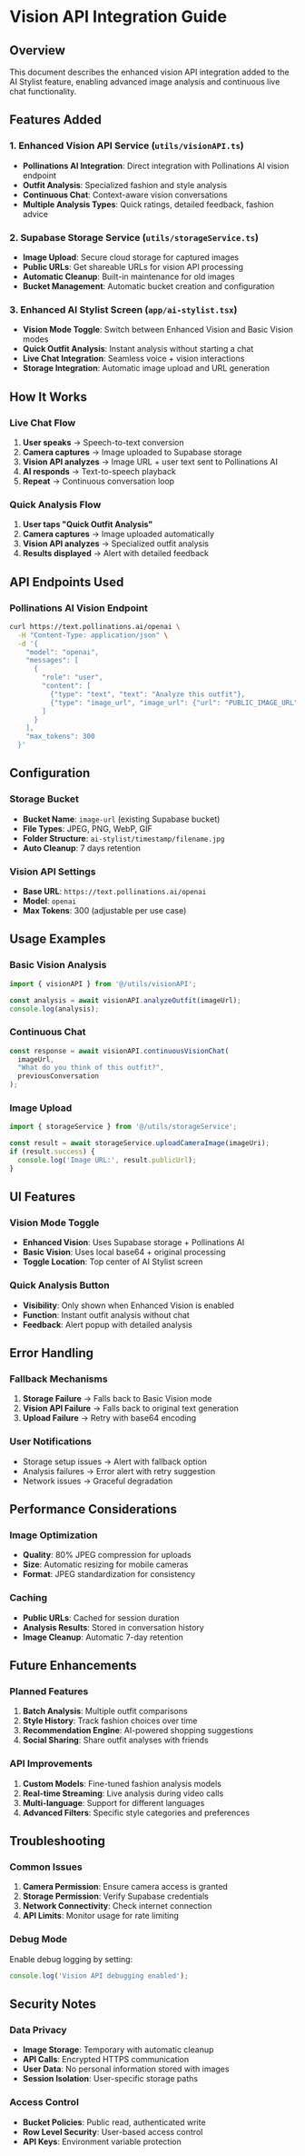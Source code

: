 # Vision API Integration Guide

## Overview
This document describes the enhanced vision API integration added to the AI Stylist feature, enabling advanced image analysis and continuous live chat functionality.

## Features Added

### 1. Enhanced Vision API Service (`utils/visionAPI.ts`)
- **Pollinations AI Integration**: Direct integration with Pollinations AI vision endpoint
- **Outfit Analysis**: Specialized fashion and style analysis
- **Continuous Chat**: Context-aware vision conversations
- **Multiple Analysis Types**: Quick ratings, detailed feedback, fashion advice

### 2. Supabase Storage Service (`utils/storageService.ts`)
- **Image Upload**: Secure cloud storage for captured images
- **Public URLs**: Get shareable URLs for vision API processing
- **Automatic Cleanup**: Built-in maintenance for old images
- **Bucket Management**: Automatic bucket creation and configuration

### 3. Enhanced AI Stylist Screen (`app/ai-stylist.tsx`)
- **Vision Mode Toggle**: Switch between Enhanced Vision and Basic Vision modes
- **Quick Outfit Analysis**: Instant analysis without starting a chat
- **Live Chat Integration**: Seamless voice + vision interactions
- **Storage Integration**: Automatic image upload and URL generation

## How It Works

### Live Chat Flow
1. **User speaks** → Speech-to-text conversion
2. **Camera captures** → Image uploaded to Supabase storage
3. **Vision API analyzes** → Image URL + user text sent to Pollinations AI
4. **AI responds** → Text-to-speech playback
5. **Repeat** → Continuous conversation loop

### Quick Analysis Flow
1. **User taps "Quick Outfit Analysis"**
2. **Camera captures** → Image uploaded automatically
3. **Vision API analyzes** → Specialized outfit analysis
4. **Results displayed** → Alert with detailed feedback

## API Endpoints Used

### Pollinations AI Vision Endpoint
```bash
curl https://text.pollinations.ai/openai \
  -H "Content-Type: application/json" \
  -d '{
    "model": "openai",
    "messages": [
      {
        "role": "user",
        "content": [
          {"type": "text", "text": "Analyze this outfit"},
          {"type": "image_url", "image_url": {"url": "PUBLIC_IMAGE_URL"}}
        ]
      }
    ],
    "max_tokens": 300
  }'
```

## Configuration

### Storage Bucket
- **Bucket Name**: `image-url` (existing Supabase bucket)
- **File Types**: JPEG, PNG, WebP, GIF
- **Folder Structure**: `ai-stylist/timestamp/filename.jpg`
- **Auto Cleanup**: 7 days retention

### Vision API Settings
- **Base URL**: `https://text.pollinations.ai/openai`
- **Model**: `openai`
- **Max Tokens**: 300 (adjustable per use case)

## Usage Examples

### Basic Vision Analysis
```typescript
import { visionAPI } from '@/utils/visionAPI';

const analysis = await visionAPI.analyzeOutfit(imageUrl);
console.log(analysis);
```

### Continuous Chat
```typescript
const response = await visionAPI.continuousVisionChat(
  imageUrl,
  "What do you think of this outfit?",
  previousConversation
);
```

### Image Upload
```typescript
import { storageService } from '@/utils/storageService';

const result = await storageService.uploadCameraImage(imageUri);
if (result.success) {
  console.log('Image URL:', result.publicUrl);
}
```

## UI Features

### Vision Mode Toggle
- **Enhanced Vision**: Uses Supabase storage + Pollinations AI
- **Basic Vision**: Uses local base64 + original processing
- **Toggle Location**: Top center of AI Stylist screen

### Quick Analysis Button
- **Visibility**: Only shown when Enhanced Vision is enabled
- **Function**: Instant outfit analysis without chat
- **Feedback**: Alert popup with detailed analysis

## Error Handling

### Fallback Mechanisms
1. **Storage Failure** → Falls back to Basic Vision mode
2. **Vision API Failure** → Falls back to original text generation
3. **Upload Failure** → Retry with base64 encoding

### User Notifications
- Storage setup issues → Alert with fallback option
- Analysis failures → Error alert with retry suggestion
- Network issues → Graceful degradation

## Performance Considerations

### Image Optimization
- **Quality**: 80% JPEG compression for uploads
- **Size**: Automatic resizing for mobile cameras
- **Format**: JPEG standardization for consistency

### Caching
- **Public URLs**: Cached for session duration
- **Analysis Results**: Stored in conversation history
- **Image Cleanup**: Automatic 7-day retention

## Future Enhancements

### Planned Features
1. **Batch Analysis**: Multiple outfit comparisons
2. **Style History**: Track fashion choices over time
3. **Recommendation Engine**: AI-powered shopping suggestions
4. **Social Sharing**: Share outfit analyses with friends

### API Improvements
1. **Custom Models**: Fine-tuned fashion analysis models
2. **Real-time Streaming**: Live analysis during video calls
3. **Multi-language**: Support for different languages
4. **Advanced Filters**: Specific style categories and preferences

## Troubleshooting

### Common Issues
1. **Camera Permission**: Ensure camera access is granted
2. **Storage Permission**: Verify Supabase credentials
3. **Network Connectivity**: Check internet connection
4. **API Limits**: Monitor usage for rate limiting

### Debug Mode
Enable debug logging by setting:
```typescript
console.log('Vision API debugging enabled');
```

## Security Notes

### Data Privacy
- **Image Storage**: Temporary with automatic cleanup
- **API Calls**: Encrypted HTTPS communication
- **User Data**: No personal information stored with images
- **Session Isolation**: User-specific storage paths

### Access Control
- **Bucket Policies**: Public read, authenticated write
- **Row Level Security**: User-based access control
- **API Keys**: Environment variable protection